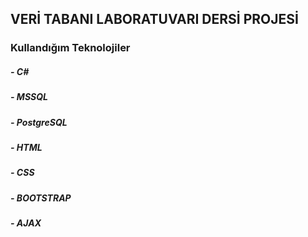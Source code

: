 ## VERİ TABANI LABORATUVARI DERSİ PROJESİ

### Kullandığım Teknolojiler

##### - C#
##### - MSSQL
##### - PostgreSQL
##### - HTML
##### - CSS
##### - BOOTSTRAP
##### - AJAX
